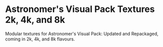 # Astronomer's Visual Pack Textures 2k, 4k, and 8k
Modular textures for Astronomer's Visual Pack: Updated and Repackaged, coming in 2k, 4k, and 8k flavours.
